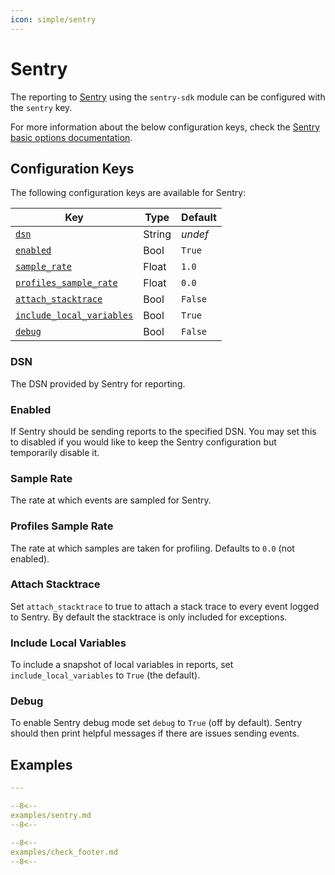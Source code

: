 ```yaml
---
icon: simple/sentry
---
```


# Sentry

The reporting to [Sentry][Sentry Homepage] using the `sentry-sdk` module can be configured with the `sentry` key.

For more information about the below configuration keys, check the [Sentry basic options documentation][Sentry Configuration - Basic Options].

## Configuration Keys

The following configuration keys are available for Sentry:

| Key                                                   | Type   | Default |
| ----------------------------------------------------- | ------ | ------- |
| [`dsn`](#dsn)                                         | String | *undef* |
| [`enabled`](#enabled)                                 | Bool   | `True`  |
| [`sample_rate`](#sample-rate)                         | Float  | `1.0`   |
| [`profiles_sample_rate`](#profiles-sample-rate)       | Float  | `0.0`   |
| [`attach_stacktrace`](#attach-stacktrace)             | Bool   | `False` |
| [`include_local_variables`](#include-local-variables) | Bool   | `True`  |
| [`debug`](#debug)                                     | Bool   | `False` |

### DSN

The DSN provided by Sentry for reporting.

### Enabled

If Sentry should be sending reports to the specified DSN. You may set this to disabled if you would like to keep the Sentry configuration but temporarily disable it.

### Sample Rate

The rate at which events are sampled for Sentry.

### Profiles Sample Rate

The rate at which samples are taken for profiling. Defaults to `0.0` (not enabled).

### Attach Stacktrace

Set `attach_stacktrace` to true to attach a stack trace to every event logged to Sentry. By default the stacktrace is only included for exceptions.

### Include Local Variables

To include a snapshot of local variables in reports, set `include_local_variables` to `True` (the default).

### Debug

To enable Sentry debug mode set `debug` to `True` (off by default). Sentry should then print helpful messages if there are issues sending events.

## Examples

```yaml
---

--8<--
examples/sentry.md
--8<--

--8<--
examples/check_footer.md
--8<--
```

[Sentry Homepage]: https://sentry.io/welcome/
[Sentry Configuration - Basic Options]: https://docs.sentry.io/platforms/python/configuration/options/
